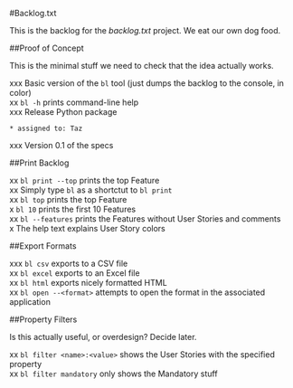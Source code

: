 #Backlog.txt

This is the backlog for the _backlog.txt_ project. We eat our own dog food.


##Proof of Concept

This is the minimal stuff we need to check that the idea actually works.

xxx Basic version of the `bl` tool (just dumps the backlog to the console, in color)  
xx  `bl -h` prints command-line help  
xxx Release Python package  

    * assigned to: Taz  
xxx Version 0.1 of the specs  


##Print Backlog

xx  `bl print --top` prints the top Feature  
xx  Simply type `bl` as a shortctut to `bl print`  
xx  `bl top` prints the top Feature  
x  `bl 10` prints the first 10 Features  
xx  `bl --features` prints the Features without User Stories and comments  
x  The help text explains User Story colors  


##Export Formats

xxx  `bl csv` exports to a CSV file  
xx  `bl excel` exports to an Excel file  
xx  `bl html` exports nicely formatted HTML  
xx  `bl open --<format>` attempts to open the format in the associated application  


##Property Filters

Is this actually useful, or overdesign? Decide later.

xx  `bl filter <name>:<value>` shows the User Stories with the specified property  
xx  `bl filter mandatory` only shows the Mandatory stuff  


